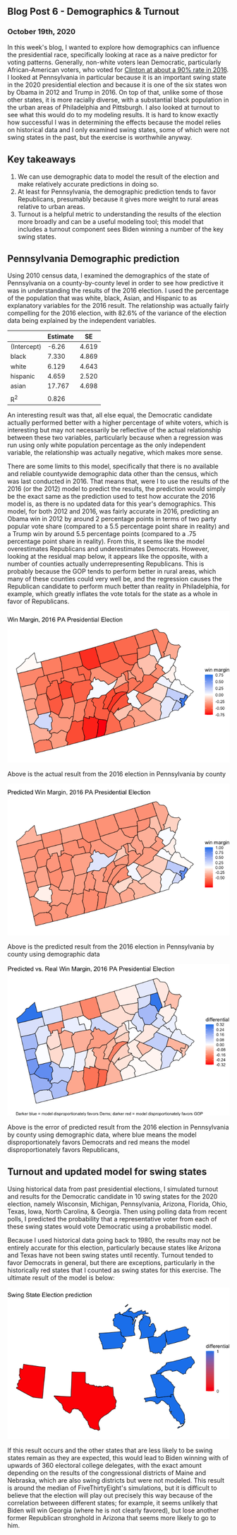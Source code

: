 ## Blog Post 6 - Demographics & Turnout
### October 19th, 2020

In this week's blog, I wanted to explore how demographics can influence the presidential race, specifically looking at race as a naive predictor for voting patterns. Generally, non-white voters lean Democratic, particularly African-American voters, who voted for [Clinton at about a 90% rate in 2016](https://www.pewresearch.org/politics/wp-content/uploads/sites/4/2018/08/2-12.png). I looked at Pennsylvania in particular because it is an important swing state in the 2020 presidential election and because it is one of the six states won by Obama in 2012 and Trump in 2016. On top of that, unlike some of those other states, it is more racially diverse, with a substantial black population in the urban areas of Philadelphia and Pittsburgh. 
I also looked at turnout to see what this would do to my modeling results. It is hard to know exactly how successful I was in determining the effects because the model relies on historical data and I only examined swing states, some of which were not swing states in the past, but the exercise is worthwhile anyway.

## Key takeaways
1. We can use demographic data to model the result of the election and make relatively accurate predictions in doing so.
2. At least for Pennsylvania, the demographic prediction tends to favor Republicans, presumably because it gives more weight to rural areas relative to urban areas.
3. Turnout is a helpful metric to understanding the results of the election more broadly and can be a useful modeling tool; this model that includes a turnout component sees Biden winning a number of the key swing states.

## Pennsylvania Demographic prediction
Using 2010 census data, I examined the demographics of the state of Pennsylvania on a county-by-county level in order to see how predictive it was in understanding the results of the 2016 election. I used the percentage of the population that was white, black, Asian, and Hispanic to as explanatory variables for the 2016 result. The relationship was actually fairly compelling for the 2016 election, with 82.6% of the variance of the election data being explained by the independent variables. 

|              | Estimate | SE    |
|--------------|----------|-------|
| (Intercept)  | -6.26    | 4.619 |
| black        | 7.330    | 4.869 |
| white        | 6.129    | 4.643 |
| hispanic     | 4.659    | 2.520 |
| asian        | 17.767   | 4.698 |
|              |          |       |
| R<sup>2</sup>| 0.826    |       |

An interesting result was that, all else equal, the Democratic candidate actually performed better with a higher percentage of white voters, which is interesting but may not necessarily be reflective of the actual relationship between these two variables, particularly because when a regression was run using only white population percentage as the only independent variable, the relationship was actually negative, which makes more sense.

There are some limits to this model, specifically that there is no available and reliable countywide demographic data other than the census, which was last conducted in 2016. That means that, were I to use the results of the 2016 (or the 2012) model to predict the results, the prediction would simply be the exact same as the prediction used to test how accurate the 2016 model is, as there is no updated data for this year's demographics. This model, for both 2012 and 2016, was fairly accurate in 2016, predicting an Obama win in 2012 by around 2 percentage points in terms of two party popular vote share (compared to a 5.5 percentage point share in reality) and a Trump win by around 5.5 percentage points (compared to a .75 percentage point share in reality). From this, it seems like the model overestimates Republicans and underestimates Democrats. However, looking at the residual map below, it appears like the opposite, with a number of counties actually underrepresenting Republicans. This is probably because the GOP tends to perform better in rural areas, which many of these counties could very well be, and the regression causes the Republican candidate to perform much better than reality in Philadelphia, for example, which greatly inflates the vote totals for the state as a whole in favor of Republicans.

![](https://github.com/eric-white2021/gov1347blog/blob/gh-pages/pa_result_2016.png?raw=true)

Above is the actual result from the 2016 election in Pennsylvania by county

![](https://github.com/eric-white2021/gov1347blog/blob/gh-pages/pa_pred_2016.png?raw=true)

Above is the predicted result from the 2016 election in Pennsylvania by county using demographic data

![](https://github.com/eric-white2021/gov1347blog/blob/gh-pages/pa_resid_2016.png?raw=true)

Above is the error of predicted result from the 2016 election in Pennsylvania by county using demographic data, where blue means the model disproportionately favors Democrats and red means the model disproportionately favors Republicans,



## Turnout and updated model for swing states
Using historical data from past presidential elections, I simulated turnout and results for the Democratic candidate in 10 swing states for the 2020 election, namely Wisconsin, Michigan, Pennsylvania, Arizona, Florida, Ohio, Texas, Iowa, North Carolina, & Georgia. Then using polling data from recent polls, I predicted the probability that a representative voter from each of these swing states would vote Democratic using a probabilistic model. 

Because I used historical data going back to 1980, the results may not be entirely accurate for this election, particularly because states like Arizona and Texas have not been swing states until recently. Turnout tended to favor Democrats in general, but there are exceptions, particularly in the historically red states that I counted as swing states for this exercise. The ultimate result of the model is below:

![](https://github.com/eric-white2021/gov1347blog/blob/gh-pages/swing_2020.png?raw=true)

If this result occurs and the other states that are less likely to be swing states remain as they are expected, this would lead to Biden winning with of upwards of 360 electoral college delegates, with the exact amount depending on the results of the congressional districts of Maine and Nebraska, which are also swing districts but were not modeled. This result is around the median of FiveThirtyEight's simulations, but it is difficult to believe that the election will play out precisely this way because of the correlation betweeen different states; for example, it seems unlikely that Biden will win Georgia (where he is not clearly favored), but lose another former Republican stronghold in Arizona that seems more likely to go to him. 
